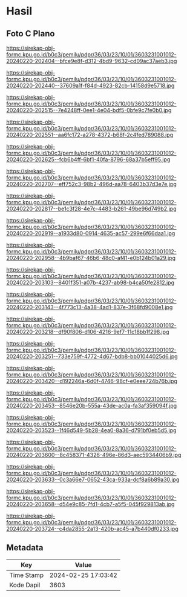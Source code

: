 # Hasil

## Foto C Plano

https://sirekap-obj-formc.kpu.go.id/b0c3/pemilu/pdpr/36/03/23/10/01/3603231001012-20240220-202404--bfce9e8f-d312-4bd9-9632-cd09ac37aeb3.jpg

https://sirekap-obj-formc.kpu.go.id/b0c3/pemilu/pdpr/36/03/23/10/01/3603231001012-20240220-202440--37609a1f-f84d-4923-82cb-14158d9e5718.jpg

https://sirekap-obj-formc.kpu.go.id/b0c3/pemilu/pdpr/36/03/23/10/01/3603231001012-20240220-202515--7e4248ff-0ee1-4e04-bdf5-0bfe9c7fe0b0.jpg

https://sirekap-obj-formc.kpu.go.id/b0c3/pemilu/pdpr/36/03/23/10/01/3603231001012-20240220-202551--aa6fc172-a278-4372-b68f-2c4fed789088.jpg

https://sirekap-obj-formc.kpu.go.id/b0c3/pemilu/pdpr/36/03/23/10/01/3603231001012-20240220-202625--fcb6b4ff-6bf1-40fa-8796-68a37b5eff95.jpg

https://sirekap-obj-formc.kpu.go.id/b0c3/pemilu/pdpr/36/03/23/10/01/3603231001012-20240220-202707--eff752c3-98b2-496d-aa78-6403b37d3e7e.jpg

https://sirekap-obj-formc.kpu.go.id/b0c3/pemilu/pdpr/36/03/23/10/01/3603231001012-20240220-202817--be1c3f28-4e7c-4483-b261-49be96d749b2.jpg

https://sirekap-obj-formc.kpu.go.id/b0c3/pemilu/pdpr/36/03/23/10/01/3603231001012-20240220-202919--a1933d80-0914-4635-ac57-299e6f66daa1.jpg

https://sirekap-obj-formc.kpu.go.id/b0c3/pemilu/pdpr/36/03/23/10/01/3603231001012-20240220-202958--4b9baf67-46b6-48c0-af41-e0b124b01a29.jpg

https://sirekap-obj-formc.kpu.go.id/b0c3/pemilu/pdpr/36/03/23/10/01/3603231001012-20240220-203103--8401f351-a07b-4237-ab98-b4ca50fe2812.jpg

https://sirekap-obj-formc.kpu.go.id/b0c3/pemilu/pdpr/36/03/23/10/01/3603231001012-20240220-203143--4f773c13-4a38-4ad1-837e-3f68fd9008e1.jpg

https://sirekap-obj-formc.kpu.go.id/b0c3/pemilu/pdpr/36/03/23/10/01/3603231001012-20240220-203218--df90f806-d106-4216-9ef7-11c18bb1f298.jpg

https://sirekap-obj-formc.kpu.go.id/b0c3/pemilu/pdpr/36/03/23/10/01/3603231001012-20240220-203251--733e759f-4772-4d67-bdb8-bb01044025d6.jpg

https://sirekap-obj-formc.kpu.go.id/b0c3/pemilu/pdpr/36/03/23/10/01/3603231001012-20240220-203420--d192246a-6d0f-4746-98cf-e0eee724b76b.jpg

https://sirekap-obj-formc.kpu.go.id/b0c3/pemilu/pdpr/36/03/23/10/01/3603231001012-20240220-203453--8546e20b-555a-43de-ac0a-fa3af359094f.jpg

https://sirekap-obj-formc.kpu.go.id/b0c3/pemilu/pdpr/36/03/23/10/01/3603231001012-20240220-203523--1f46d549-5b28-4ea0-8a36-d791bf0eb5d5.jpg

https://sirekap-obj-formc.kpu.go.id/b0c3/pemilu/pdpr/36/03/23/10/01/3603231001012-20240220-203600--8c458371-4326-496e-86d3-aec5934406b9.jpg

https://sirekap-obj-formc.kpu.go.id/b0c3/pemilu/pdpr/36/03/23/10/01/3603231001012-20240220-203633--0c3a66e7-0652-43ca-933a-dcf8a6b89a30.jpg

https://sirekap-obj-formc.kpu.go.id/b0c3/pemilu/pdpr/36/03/23/10/01/3603231001012-20240220-203658--d54e9c85-7fd1-4cb7-a5f5-045f929813ab.jpg

https://sirekap-obj-formc.kpu.go.id/b0c3/pemilu/pdpr/36/03/23/10/01/3603231001012-20240220-203724--c4da2855-2a13-420b-ac45-a7b440df0233.jpg


## Metadata

| Key        | Value               |
| ---------- | ------------------- |
| Time Stamp | 2024-02-25 17:03:42 |
| Kode Dapil | 3603                |



